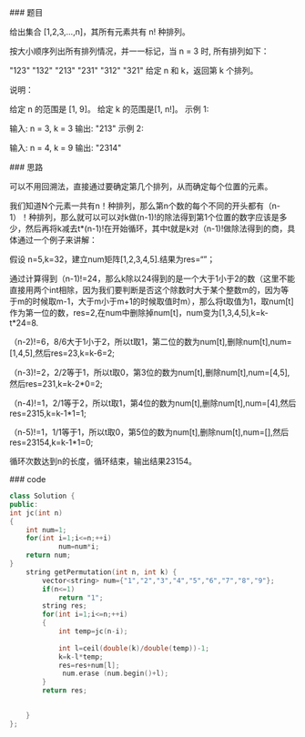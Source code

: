 \### 题目

给出集合 [1,2,3,…,n]，其所有元素共有 n! 种排列。

按大小顺序列出所有排列情况，并一一标记，当 n = 3 时, 所有排列如下：

"123"
"132"
"213"
"231"
"312"
"321"
给定 n 和 k，返回第 k 个排列。

说明：

给定 n 的范围是 [1, 9]。
给定 k 的范围是[1,  n!]。
示例 1:

输入: n = 3, k = 3
输出: "213"
示例 2:

输入: n = 4, k = 9
输出: "2314"


\### 思路

​    可以不用回溯法，直接通过要确定第几个排列，从而确定每个位置的元素。

我们知道N个元素一共有n！种排列，那么第n个数的每个不同的开头都有（n-1）！种排列，那么就可以可以对k做(n-1)!的除法得到第1个位置的数字应该是多少，然后再将k减去t*(n-1)!在开始循环，其中t就是k对（n-1)!做除法得到的商，具体通过一个例子来讲解：

假设 n=5,k=32，建立num矩阵[1,2,3,4,5].结果为res=“”；

通过计算得到（n-1)!=24，那么k除以24得到的是一个大于1小于2的数（这里不能直接用两个int相除，因为我们要判断是否这个除数时大于某个整数m的，因为等于m的时候取m-1，大于m小于m+1的时候取值时m），那么将t取值为1，取num[t]作为第一位的数，res=2,在num中删除掉num[t]，num变为[1,3,4,5],k=k-t*24=8.

（n-2)!=6，8/6大于1小于2，所以t取1，第二位的数为num[t],删除num[t],num=[1,4,5],然后res=23,k=k-6=2;

（n-3)!=2，2/2等于1，所以t取0，第3位的数为num[t],删除num[t],num=[4,5],然后res=231,k=k-2*0=2;

（n-4)!=1，2/1等于2，所以t取1，第4位的数为num[t],删除num[t],num=[4],然后res=2315,k=k-1*1=1;

（n-5)!=1，1/1等于1，所以t取0，第5位的数为num[t],删除num[t],num=[],然后res=23154,k=k-1*1=0;

循环次数达到n的长度，循环结束，输出结果23154。



\### code

```cpp
class Solution {
public:
int jc(int n)
{
    int num=1;
    for(int i=1;i<=n;++i)
            num=num*i;
    return num;
}
    string getPermutation(int n, int k) {
        vector<string> num={"1","2","3","4","5","6","7","8","9"};
        if(n<=1)
            return "1";
        string res;
        for(int i=1;i<=n;++i)
        {
            int temp=jc(n-i);
            
            int l=ceil(double(k)/double(temp))-1;
            k=k-l*temp;
            res=res+num[l];
             num.erase (num.begin()+l);
        }
        return res;
        

    }
};
```

![点击并拖拽以移动](data:image/gif;base64,R0lGODlhAQABAPABAP///wAAACH5BAEKAAAALAAAAAABAAEAAAICRAEAOw==)